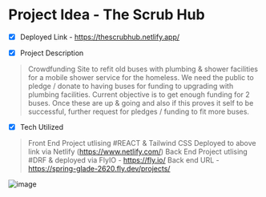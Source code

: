 # Project Idea - The Scrub Hub 
- [x] Deployed Link - https://thescrubhub.netlify.app/

- [x] Project Description 
> Crowdfunding Site to refit old buses with plumbing & shower facilities for a mobile shower service for the homeless. 
We need the public to pledge / donate to having buses for funding to upgrading with plumbing facilities. 
Current objective is to get enough funding for 2 buses. 
Once these are up & going and also if this proves it self to be successful, further request for pledges / funding to fit more buses. 

- [x] Tech Utilized 
> Front End Project utlising #REACT & Tailwind CSS
> Deployed to above link via Netlify (https://www.netlify.com/)
> Back End Project utlising #DRF & deployed via FlyIO - https://fly.io/
> Back end URL - https://spring-glade-2620.fly.dev/projects/

![image](https://user-images.githubusercontent.com/113986306/232379955-37e55922-2377-4bfb-9e15-da5bf7adbaf3.png)

